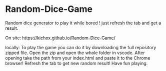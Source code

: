 # Random-Dice-Game
Random dice generator to play it while bored ! just refresh the tab and get a result.

On site: https://kichox.github.io/Random-Dice-Game/

locally:
To play the game you can do it by downloading the full repository zipped file. Open the zip and open the whole folder in vscode. After opening take the path from your index.html and paste it to the Chrome browser! Refresh the tab to get new random result! Have fun playing.
